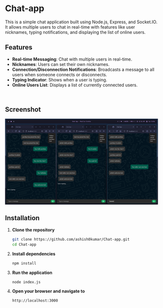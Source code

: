 # Chat-app
This is a simple chat application built using Node.js, Express, and Socket.IO. It allows multiple users to chat in real-time with features like user nicknames, typing notifications, and displaying the list of online users.

## Features

- **Real-time Messaging**: Chat with multiple users in real-time.
- **Nicknames**: Users can set their own nicknames.
- **Connection/Disconnection Notifications**: Broadcasts a message to all users when someone connects or disconnects.
- **Typing Indicator**: Shows when a user is typing.
- **Online Users List**: Displays a list of currently connected users.

<br/>

## Screenshot

![screenshot](/screenshot.png)

## Installation

1. **Clone the repository**
    ```bash
    git clone https://github.com/ashish0kumar/Chat-app.git
    cd Chat-app
    ```

2. **Install dependencies**
    ```bash
    npm install
    ```

3. **Run the application**
    ```bash
    node index.js
    ```

4. **Open your browser and navigate to**
    ```
    http://localhost:3000
    ```
